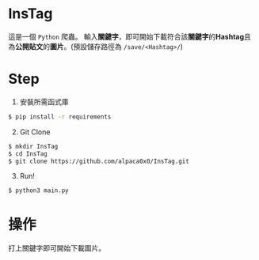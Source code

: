 # InsTag
這是一個 `Python` 爬蟲。
輸入**關鍵字**，即可開始下載符合該**關鍵字**的**Hashtag**且為**公開貼文**的**圖片**。(預設儲存路徑為 `/save/<Hashtag>/`)

# Step
1. 安裝所需函式庫
```bash
$ pip install -r requirements
```

2. Git Clone
```bash
$ mkdir InsTag
$ cd InsTag
$ git clone https://github.com/alpaca0x0/InsTag.git
```

3. Run!
```bash
$ python3 main.py
```

# 操作
打上關鍵字即可開始下載圖片。